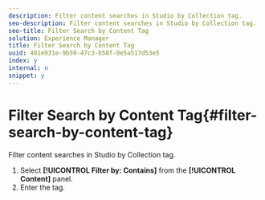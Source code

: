 ```yaml
---
description: Filter content searches in Studio by Collection tag.
seo-description: Filter content searches in Studio by Collection tag.
seo-title: Filter Search by Content Tag
solution: Experience Manager
title: Filter Search by Content Tag
uuid: 481e931e-9b50-47c3-b58f-0e5a517d53e5
index: y
internal: n
snippet: y
---
```


# Filter Search by Content Tag{#filter-search-by-content-tag}

Filter content searches in Studio by Collection tag.

1. Select **[!UICONTROL Filter by: Contains]** from the **[!UICONTROL Content]** panel.
1. Enter the tag.
